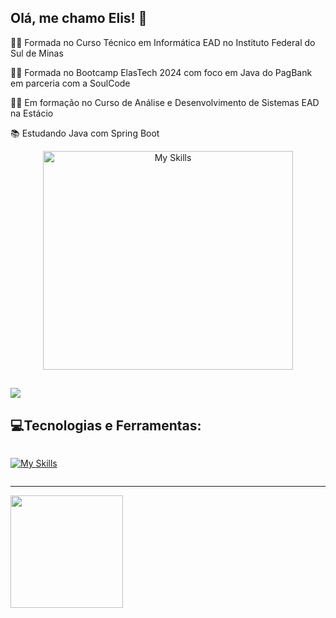 ## Olá, me chamo Elis! 👋

👩‍🎓 Formada no Curso Técnico em Informática EAD no Instituto Federal do Sul de Minas

👩‍🎓 Formada no Bootcamp ElasTech 2024 com foco em Java do PagBank em parceria com a SoulCode

👩‍💻 Em formação no Curso de Análise e Desenvolvimento de Sistemas EAD na Estácio

📚 Estudando Java com Spring Boot 

<p align="center">
<img src="https://github.com/ElisIrons/ElisIrons/assets/86434261/a7b6c702-89f9-47ba-bb71-792db427f5f1" alt="My Skills" width="400" height="350" />
</p>

<a href="https://www.linkedin.com/in/elis-rodrigues-cardoso-46566413a/" target="_blank"><img loading="lazy" src="https://img.shields.io/badge/-LinkedIn-%230077B5?style=for-the-badge&logo=linkedin&logoColor=white" target="_blank"></a>   
---

## 💻Tecnologias e Ferramentas:

<div style="display: flex; justify-content: flex-start; align-items: center;">
    <a href="https://skillicons.dev" target="_blank">
      
  ![My Skills](https://skillicons.dev/icons?i=html,css,js,ts,java,php,postgresql,mysql,spring,bootstrap,react&perline=)

</div>

---

<div>
<a href="https://github.com/ElisIrons">
<img loading="lazy" height="180em" src="https://github-readme-stats.vercel.app/api/top-langs/?username=ElisIrons&layout=compact&langs_count=7&theme=dracula"/>
</div>
<!---
ElisIrons/ElisIrons is a ✨ special ✨ repository because its `README.md` (this file) appears on your GitHub profile.
You can click the Preview link to take a look at your changes.
--->


